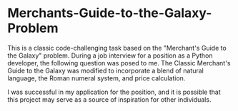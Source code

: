 # Merchants-Guide-to-the-Galaxy-Problem
This is a classic code-challenging task based on the "Merchant's Guide to the Galaxy" problem. During a job interview for a position as a Python developer, the following question was posed to me. The Classic Merchant's Guide to the Galaxy was modified to incorporate a blend of natural language, the Roman numeral system, and price calculation.

I was successful in my application for the position, and it is possible that this project may serve as a source of inspiration for other individuals.

